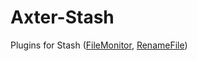 # Axter-Stash

Plugins for Stash ([FileMonitor]([https://github.com/David-Maisonave/Axter-Stash/tree/main/plugins/ChangeFileMonitor](https://github.com/David-Maisonave/Axter-Stash/tree/main/plugins/FileMonitor)), [RenameFile](https://github.com/David-Maisonave/Axter-Stash/tree/main/plugins/RenameFile))
